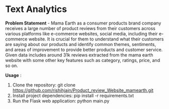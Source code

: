 # Text Analytics

**Problem Statement** - Mama Earth as a consumer products brand company receives a large number of product reviews from their customers across various platforms like e-commerce websites, social media,
including their e-commerce website. It is crucial for them to understand what their customers are saying about our products and identify common themes, sentiments, and areas of
improvement to provide better products and customer service. Given data includes around 31k reviews extracted from the mama earth website with some other key features such as
category, ratings, price, and so on.


**Usage** :
1. Clone the repository: git clone https://github.com/rishihjain/Product_review_Website_mamearth.git
2. Install project dependencies: pip install -r requirements.txt
3. Run the Flask web application: python main.py
